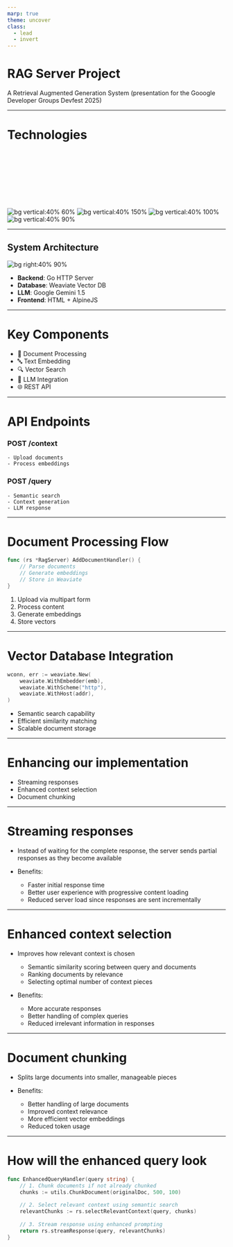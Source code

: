 ```yaml
---
marp: true
theme: uncover
class:
  - lead
  - invert
---
```


# RAG Server Project
A Retrieval Augmented Generation System (presentation for the Gooogle Developer Groups Devfest 2025)

---
# Technologies

<br/>
<br/>
<br/>
<br/>
<br/>
<br/>
<br/>

![bg vertical:40% 60%](./presentation/goph-dance.gif)
![bg vertical:40% 150%](./presentation/wv.webp)
![bg vertical:40% 100%](./presentation/gemini.png)
![bg vertical:40% 90%](./presentation/alpine_long.svg)

---

## System Architecture

![bg right:40% 90%](./presentation/rag-server-diagram.png)

- **Backend**: Go HTTP Server
- **Database**: Weaviate Vector DB
- **LLM**: Google Gemini 1.5
- **Frontend**: HTML + AlpineJS

---

# Key Components

- 📝 Document Processing
- 🔤 Text Embedding
- 🔍 Vector Search
- 🤖 LLM Integration
- 🌐 REST API

---

# API Endpoints

### POST /context
```
- Upload documents
- Process embeddings
```

### POST /query
```
- Semantic search
- Context generation
- LLM response
```

---

# Document Processing Flow

```go
func (rs *RagServer) AddDocumentHandler() {
    // Parse documents
    // Generate embeddings
    // Store in Weaviate
}
```

1. Upload via multipart form
2. Process content
3. Generate embeddings
4. Store vectors

---

# Vector Database Integration

```go
wconn, err := weaviate.New(
    weaviate.WithEmbedder(emb),
    weaviate.WithScheme("http"),
    weaviate.WithHost(addr),
)
```

- Semantic search capability
- Efficient similarity matching
- Scalable document storage

---

# Enhancing our implementation

- Streaming responses
- Enhanced context selection
- Document chunking

--- 

# Streaming responses

- Instead of waiting for the complete response, the server sends partial responses as they become available

- Benefits:
  - Faster initial response time
  - Better user experience with progressive content loading
  - Reduced server load since responses are sent incrementally

--- 

# Enhanced context selection

- Improves how relevant context is chosen
  - Semantic similarity scoring between query and documents
  - Ranking documents by relevance
  - Selecting optimal number of context pieces

- Benefits:
  - More accurate responses
  - Better handling of complex queries
  - Reduced irrelevant information in responses

--- 

# Document chunking

- Splits large documents into smaller, manageable pieces

- Benefits:
  - Better handling of large documents
  - Improved context relevance
  - More efficient vector embeddings
  - Reduced token usage

--- 

# How will the enhanced query look

```go
func EnhancedQueryHandler(query string) {
    // 1. Chunk documents if not already chunked
    chunks := utils.ChunkDocument(originalDoc, 500, 100)
    
    // 2. Select relevant context using semantic search
    relevantChunks := rs.selectRelevantContext(query, chunks)
    
    // 3. Stream response using enhanced prompting
    return rs.streamResponse(query, relevantChunks)
}
```
